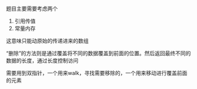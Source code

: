 题目主要需要考虑两个
1. 引用传值
2. 常量内存

这意味只能动原始的传递进来的数组

“删除”的方法则是通过覆盖将不同的数据覆盖到前面的位置。然后返回最终不同的数据的长度，通过长度控制访问

需要用到双指针，一个用来walk，寻找需要移除的，一个用来移动进行覆盖前面的元素